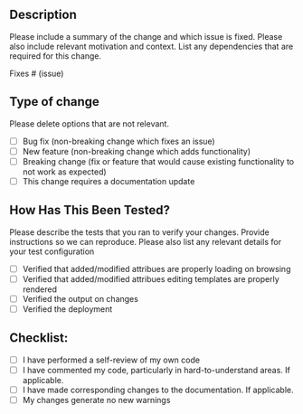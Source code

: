 ## Description

Please include a summary of the change and which issue is fixed. Please also include relevant motivation and context. List any dependencies that are required for this change.

Fixes # (issue)

## Type of change

Please delete options that are not relevant.

- [ ] Bug fix (non-breaking change which fixes an issue)
- [ ] New feature (non-breaking change which adds functionality)
- [ ] Breaking change (fix or feature that would cause existing functionality to not work as expected)
- [ ] This change requires a documentation update

## How Has This Been Tested?

Please describe the tests that you ran to verify your changes. Provide instructions so we can reproduce. Please also list any relevant details for your test configuration

- [ ] Verified that added/modified attribues are properly loading on browsing
- [ ] Verified that added/modified attribues editing templates are properly rendered
- [ ] Verified the output on changes
- [ ] Verified the deployment

## Checklist:

- [ ] I have performed a self-review of my own code
- [ ] I have commented my code, particularly in hard-to-understand areas. If applicable.
- [ ] I have made corresponding changes to the documentation. If applicable.
- [ ] My changes generate no new warnings
